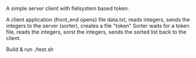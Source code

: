 
A simple server client with fielsystem based token.

A client application (front_end opens) file data.txt, reads integers, sends the integers to the server (sorter), creates a file "token" 
Sorter waits for a token file, reads the integers, sorst the integers, sends the sorted list back to the client.


Build & run 
       ./test.sh